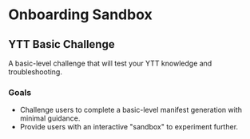 # Onboarding Sandbox

## YTT Basic Challenge

A basic-level challenge that will test your YTT knowledge and troubleshooting.

### Goals
- Challenge users to complete a basic-level manifest generation with minimal guidance.
- Provide users with an interactive "sandbox" to experiment further.
